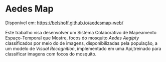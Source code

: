 # Aedes Map

Disponível em: https://belshoff.github.io/aedesmap-web/

Este trabalho visa desenvolver um Sistema Colaborativo de Mapeamento Espaço-Temporal que Mostre, focos do mosquito *Aedes Aegipty* classificados por meio do  de imagens, disponibilizadas pela população, a um modelo de *Visual Recognition*, implementado em uma Api,treinado para classificar imagens com focos do mosquito.
